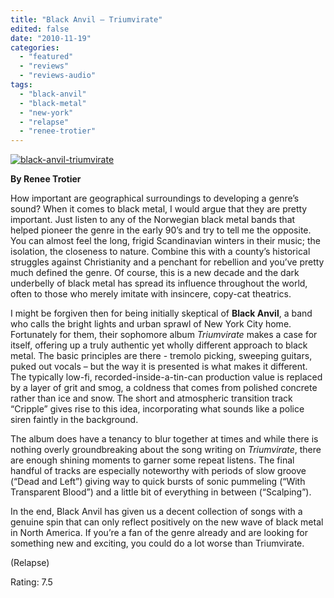 ```yaml
---
title: "Black Anvil – Triumvirate"
edited: false
date: "2010-11-19"
categories:
  - "featured"
  - "reviews"
  - "reviews-audio"
tags:
  - "black-anvil"
  - "black-metal"
  - "new-york"
  - "relapse"
  - "renee-trotier"
---
```


[![](http://www.hellbound.ca/wp-content/uploads/2010/11/black-anvil-triumvirate.jpg "black-anvil-triumvirate")](http://www.hellbound.ca/wp-content/uploads/2010/11/black-anvil-triumvirate.jpg)

**By Renee Trotier**

How important are geographical surroundings to developing a genre’s sound? When it comes to black metal, I would argue that they are pretty important. Just listen to any of the Norwegian black metal bands that helped pioneer the genre in the early 90’s and try to tell me the opposite. You can almost feel the long, frigid Scandinavian winters in their music; the isolation, the closeness to nature. Combine this with a county’s historical struggles against Christianity and a penchant for rebellion and you’ve pretty much defined the genre. Of course, this is a new decade and the dark underbelly of black metal has spread its influence throughout the world, often to those who merely imitate with insincere, copy-cat theatrics.

I might be forgiven then for being initially skeptical of **Black Anvil**, a band who calls the bright lights and urban sprawl of New York City home. Fortunately for them, their sophomore album _Triumvirate_ makes a case for itself, offering up a truly authentic yet wholly different approach to black metal. The basic principles are there - tremolo picking, sweeping guitars, puked out vocals – but the way it is presented is what makes it different. The typically low-fi, recorded-inside-a-tin-can production value is replaced by a layer of grit and smog, a coldness that comes from polished concrete rather than ice and snow. The short and atmospheric transition track “Cripple” gives rise to this idea, incorporating what sounds like a police siren faintly in the background.

The album does have a tenancy to blur together at times and while there is nothing overly groundbreaking about the song writing on _Triumvirate_, there are enough shining moments to garner some repeat listens. The final handful of tracks are especially noteworthy with periods of slow groove (“Dead and Left”) giving way to quick bursts of sonic pummeling (“With Transparent Blood”) and a little bit of everything in between (“Scalping”).

In the end, Black Anvil has given us a decent collection of songs with a genuine spin that can only reflect positively on the new wave of black metal in North America. If you’re a fan of the genre already and are looking for something new and exciting, you could do a lot worse than Triumvirate.

(Relapse)

Rating: 7.5
